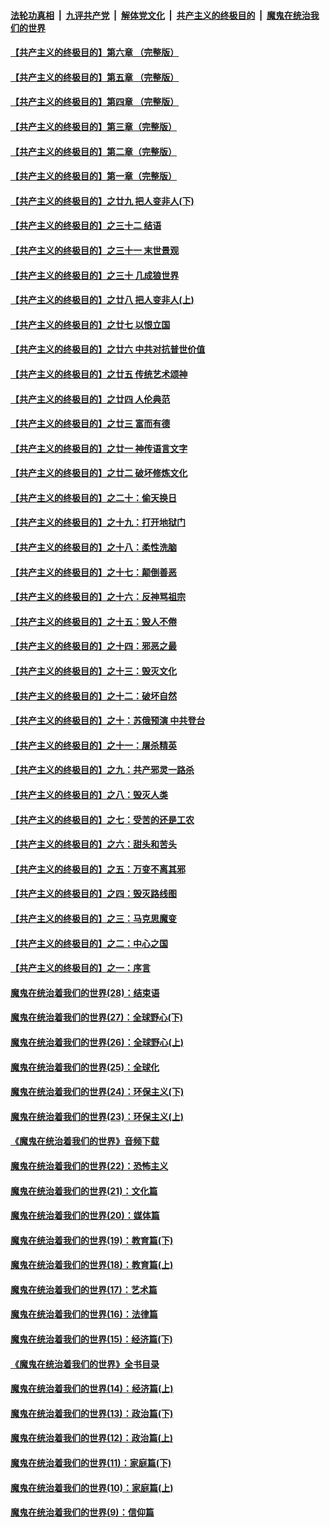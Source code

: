 ####  [法轮功真相](../../../../basic/blob/master/README.md?t=10271501) &nbsp;|&nbsp; [九评共产党](../../../../9ping.md/blob/master/README.md?t=10271501) &nbsp;|&nbsp; [解体党文化](../../../../jtdwh.md/blob/master/README.md?t=10271501)  &nbsp;|&nbsp; [共产主义的终极目的](../../../../gczydzjmd.md/blob/master/README.md?t=10271501) &nbsp;|&nbsp; [魔鬼在统治我们的世界](../../../../mgztzwmdsj.md/blob/master/README.md?t=10271501) 

#### [【共产主义的终极目的】第六章 （完整版）](../pages/nsc422/n11428913.md?t=10271501) 

#### [【共产主义的终极目的】第五章 （完整版）](../pages/nsc422/n11428912.md?t=10271501) 

#### [【共产主义的终极目的】第四章 （完整版）](../pages/nsc422/n11428907.md?t=10271501) 

#### [【共产主义的终极目的】第三章（完整版）](../pages/nsc422/n11428848.md?t=10271501) 

#### [【共产主义的终极目的】第二章（完整版）](../pages/nsc422/n11428831.md?t=10271501) 

#### [【共产主义的终极目的】第一章（完整版）](../pages/nsc422/n11417651.md?t=10271501) 

#### [【共产主义的终极目的】之廿九 把人变非人(下)](../pages/nsc422/n11344140.md?t=10271501) 

#### [【共产主义的终极目的】之三十二 结语](../pages/nsc422/n11360535.md?t=10271501) 

#### [【共产主义的终极目的】之三十一 末世景观](../pages/nsc422/n11351129.md?t=10271501) 

#### [【共产主义的终极目的】之三十 几成狼世界](../pages/nsc422/n11348280.md?t=10271501) 

#### [【共产主义的终极目的】之廿八 把人变非人(上)](../pages/nsc422/n11340492.md?t=10271501) 

#### [【共产主义的终极目的】之廿七 以恨立国](../pages/nsc422/n11336944.md?t=10271501) 

#### [【共产主义的终极目的】之廿六 中共对抗普世价值](../pages/nsc422/n11324785.md?t=10271501) 

#### [【共产主义的终极目的】之廿五 传统艺术颂神](../pages/nsc422/n11296396.md?t=10271501) 

#### [【共产主义的终极目的】之廿四 人伦典范](../pages/nsc422/n11296397.md?t=10271501) 

#### [【共产主义的终极目的】之廿三 富而有德](../pages/nsc422/n11283598.md?t=10271501) 

#### [【共产主义的终极目的】之廿一 神传语言文字](../pages/nsc422/n11263265.md?t=10271501) 

#### [【共产主义的终极目的】之廿二 破坏修炼文化](../pages/nsc422/n11245728.md?t=10271501) 

#### [【共产主义的终极目的】之二十：偷天换日](../pages/nsc422/n11238846.md?t=10271501) 

#### [【共产主义的终极目的】之十九：打开地狱门](../pages/nsc422/n11206376.md?t=10271501) 

#### [【共产主义的终极目的】之十八：柔性洗脑](../pages/nsc422/n11199994.md?t=10271501) 

#### [【共产主义的终极目的】之十七：颠倒善恶](../pages/nsc422/n11179782.md?t=10271501) 

#### [【共产主义的终极目的】之十六：反神骂祖宗](../pages/nsc422/n11166798.md?t=10271501) 

#### [【共产主义的终极目的】之十五：毁人不倦](../pages/nsc422/n11166792.md?t=10271501) 

#### [【共产主义的终极目的】之十四：邪恶之最](../pages/nsc422/n11150249.md?t=10271501) 

#### [【共产主义的终极目的】之十三：毁灭文化](../pages/nsc422/n11135227.md?t=10271501) 

#### [【共产主义的终极目的】之十二：破坏自然](../pages/nsc422/n11135214.md?t=10271501) 

#### [【共产主义的终极目的】之十：苏俄预演 中共登台](../pages/nsc422/n11118424.md?t=10271501) 

#### [【共产主义的终极目的】之十一：屠杀精英](../pages/nsc422/n11118442.md?t=10271501) 

#### [【共产主义的终极目的】之九：共产邪灵一路杀](../pages/nsc422/n11114139.md?t=10271501) 

#### [【共产主义的终极目的】之八：毁灭人类](../pages/nsc422/n11108503.md?t=10271501) 

#### [【共产主义的终极目的】之七：受苦的还是工农](../pages/nsc422/n11101809.md?t=10271501) 

#### [【共产主义的终极目的】之六：甜头和苦头](../pages/nsc422/n11096971.md?t=10271501) 

#### [【共产主义的终极目的】之五：万变不离其邪](../pages/nsc422/n11091285.md?t=10271501) 

#### [【共产主义的终极目的】之四：毁灭路线图](../pages/nsc422/n11086284.md?t=10271501) 

#### [【共产主义的终极目的】之三：马克思魔变](../pages/nsc422/n11061941.md?t=10271501) 

#### [【共产主义的终极目的】之二：中心之国](../pages/nsc422/n11047728.md?t=10271501) 

#### [【共产主义的终极目的】之一：序言](../pages/nsc422/n11086077.md?t=10271501) 

#### [魔鬼在统治着我们的世界(28)：结束语](../pages/nsc422/n10936246.md?t=10271501) 

#### [魔鬼在统治着我们的世界(27)：全球野心(下)](../pages/nsc422/n10928319.md?t=10271501) 

#### [魔鬼在统治着我们的世界(26)：全球野心(上)](../pages/nsc422/n10900318.md?t=10271501) 

#### [魔鬼在统治着我们的世界(25)：全球化](../pages/nsc422/n10788205.md?t=10271501) 

#### [魔鬼在统治着我们的世界(24)：环保主义(下)](../pages/nsc422/n10695307.md?t=10271501) 

#### [魔鬼在统治着我们的世界(23)：环保主义(上)](../pages/nsc422/n10688613.md?t=10271501) 

#### [《魔鬼在统治着我们的世界》音频下载](../pages/nsc422/n10635553.md?t=10271501) 

#### [魔鬼在统治着我们的世界(22)：恐怖主义](../pages/nsc422/n10614727.md?t=10271501) 

#### [魔鬼在统治着我们的世界(21)：文化篇](../pages/nsc422/n10597706.md?t=10271501) 

#### [魔鬼在统治着我们的世界(20)：媒体篇](../pages/nsc422/n10586579.md?t=10271501) 

#### [魔鬼在统治着我们的世界(19)：教育篇(下)](../pages/nsc422/n10564808.md?t=10271501) 

#### [魔鬼在统治着我们的世界(18)：教育篇(上)](../pages/nsc422/n10526970.md?t=10271501) 

#### [魔鬼在统治着我们的世界(17)：艺术篇](../pages/nsc422/n10499093.md?t=10271501) 

#### [魔鬼在统治着我们的世界(16)：法律篇](../pages/nsc422/n10485969.md?t=10271501) 

#### [魔鬼在统治着我们的世界(15)：经济篇(下)](../pages/nsc422/n10469975.md?t=10271501) 

#### [《魔鬼在统治着我们的世界》全书目录](../pages/nsc422/n10464261.md?t=10271501) 

#### [魔鬼在统治着我们的世界(14)：经济篇(上)](../pages/nsc422/n10457370.md?t=10271501) 

#### [魔鬼在统治着我们的世界(13)：政治篇(下)](../pages/nsc422/n10448270.md?t=10271501) 

#### [魔鬼在统治着我们的世界(12)：政治篇(上)](../pages/nsc422/n10444576.md?t=10271501) 

#### [魔鬼在统治着我们的世界(11)：家庭篇(下)](../pages/nsc422/n10440961.md?t=10271501) 

#### [魔鬼在统治着我们的世界(10)：家庭篇(上)](../pages/nsc422/n10435448.md?t=10271501) 

#### [魔鬼在统治着我们的世界(9)：信仰篇](../pages/nsc422/n10432159.md?t=10271501) 

